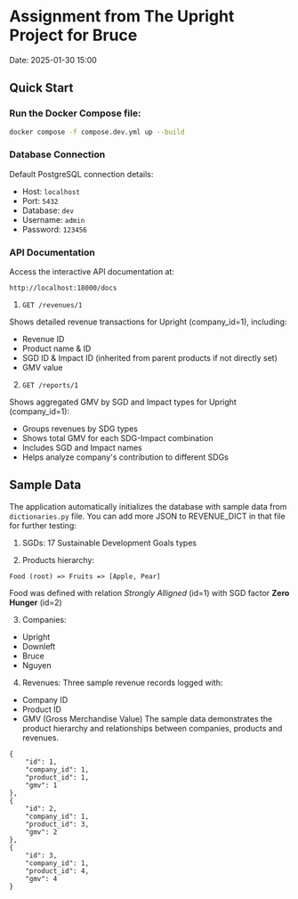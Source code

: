 # Assignment from The Upright Project for Bruce
Date: 2025-01-30 15:00

## Quick Start

### Run the Docker Compose file:
```bash
docker compose -f compose.dev.yml up --build
```

### Database Connection
Default PostgreSQL connection details:

* Host: `localhost`
* Port: `5432`
* Database: `dev`
* Username: `admin`
* Password: `123456`

### API Documentation
Access the interactive API documentation at:
```
http://localhost:18000/docs
```

1. `GET /revenues/1`

Shows detailed revenue transactions for Upright (company_id=1), including:
- Revenue ID
- Product name & ID  
- SGD ID & Impact ID (inherited from parent products if not directly set)
- GMV value

2. `GET /reports/1`

Shows aggregated GMV by SGD and Impact types for Upright (company_id=1):
- Groups revenues by SDG types
- Shows total GMV for each SDG-Impact combination
- Includes SGD and Impact names
- Helps analyze company's contribution to different SDGs

## Sample Data
The application automatically initializes the database with sample data from `dictionaries.py` file. You can add more JSON to REVENUE_DICT in that file for further testing:

1. SGDs: 17 Sustainable Development Goals types

2. Products hierarchy: 

`Food (root) => Fruits => [Apple, Pear]`

Food was defined with relation *Strongly Alligned* (id=1) with SGD factor **Zero Hunger** (id=2)

3. Companies:
* Upright
* Downleft
* Bruce
* Nguyen

4. Revenues: Three sample revenue records logged with:
* Company ID
* Product ID
* GMV (Gross Merchandise Value)
The sample data demonstrates the product hierarchy and relationships between companies, products and revenues.

```
{
    "id": 1,
    "company_id": 1,
    "product_id": 1,
    "gmv": 1
},
{
    "id": 2,
    "company_id": 1,
    "product_id": 3,
    "gmv": 2
},
{
    "id": 3,
    "company_id": 1,
    "product_id": 4,
    "gmv": 4
}
```